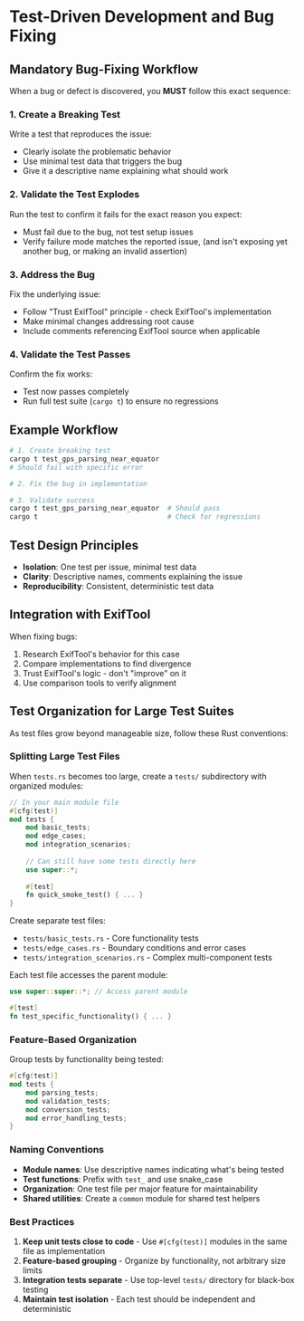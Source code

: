 # Test-Driven Development and Bug Fixing

## Mandatory Bug-Fixing Workflow

When a bug or defect is discovered, you **MUST** follow this exact sequence:

### 1. Create a Breaking Test

Write a test that reproduces the issue:

- Clearly isolate the problematic behavior
- Use minimal test data that triggers the bug
- Give it a descriptive name explaining what should work

### 2. Validate the Test Explodes

Run the test to confirm it fails for the exact reason you expect:

- Must fail due to the bug, not test setup issues
- Verify failure mode matches the reported issue, (and isn't exposing yet another bug, or making an invalid assertion)

### 3. Address the Bug

Fix the underlying issue:

- Follow "Trust ExifTool" principle - check ExifTool's implementation
- Make minimal changes addressing root cause
- Include comments referencing ExifTool source when applicable

### 4. Validate the Test Passes

Confirm the fix works:

- Test now passes completely
- Run full test suite (`cargo t`) to ensure no regressions

## Example Workflow

```bash
# 1. Create breaking test
cargo t test_gps_parsing_near_equator
# Should fail with specific error

# 2. Fix the bug in implementation

# 3. Validate success
cargo t test_gps_parsing_near_equator  # Should pass
cargo t                                # Check for regressions
```

## Test Design Principles

- **Isolation**: One test per issue, minimal test data
- **Clarity**: Descriptive names, comments explaining the issue
- **Reproducibility**: Consistent, deterministic test data

## Integration with ExifTool

When fixing bugs:

1. Research ExifTool's behavior for this case
2. Compare implementations to find divergence
3. Trust ExifTool's logic - don't "improve" on it
4. Use comparison tools to verify alignment

## Test Organization for Large Test Suites

As test files grow beyond manageable size, follow these Rust conventions:

### Splitting Large Test Files

When `tests.rs` becomes too large, create a `tests/` subdirectory with organized modules:

```rust
// In your main module file
#[cfg(test)]
mod tests {
    mod basic_tests;
    mod edge_cases;
    mod integration_scenarios;
    
    // Can still have some tests directly here
    use super::*;
    
    #[test]
    fn quick_smoke_test() { ... }
}
```

Create separate test files:
- `tests/basic_tests.rs` - Core functionality tests
- `tests/edge_cases.rs` - Boundary conditions and error cases
- `tests/integration_scenarios.rs` - Complex multi-component tests

Each test file accesses the parent module:
```rust
use super::super::*; // Access parent module

#[test]
fn test_specific_functionality() { ... }
```

### Feature-Based Organization

Group tests by functionality being tested:

```rust
#[cfg(test)]
mod tests {
    mod parsing_tests;
    mod validation_tests;
    mod conversion_tests;
    mod error_handling_tests;
}
```

### Naming Conventions

- **Module names**: Use descriptive names indicating what's being tested
- **Test functions**: Prefix with `test_` and use snake_case
- **Organization**: One test file per major feature for maintainability
- **Shared utilities**: Create a `common` module for shared test helpers

### Best Practices

1. **Keep unit tests close to code** - Use `#[cfg(test)]` modules in the same file as implementation
2. **Feature-based grouping** - Organize by functionality, not arbitrary size limits
3. **Integration tests separate** - Use top-level `tests/` directory for black-box testing
4. **Maintain test isolation** - Each test should be independent and deterministic
